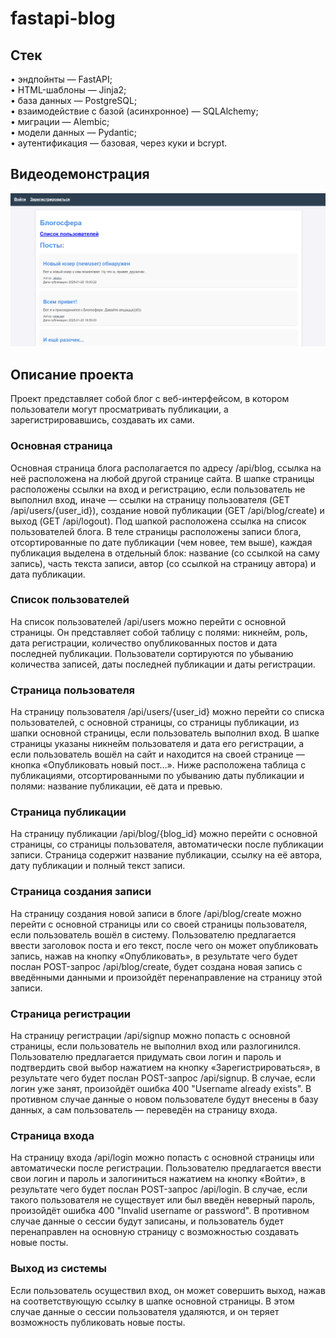 # fastapi-blog
## Стек
• эндпойнты — FastAPI;  
• HTML-шаблоны — Jinja2;  
• база данных — PostgreSQL;  
• взаимодействие с базой (асинхронное) — SQLAlchemy;  
• миграции — Alembic;  
• модели данных — Pydantic;  
• аутентификация — базовая, через куки и bcrypt.

## Видеодемонстрация
[![Watch the video](https://raw.githubusercontent.com/iomyaki/fastapi-blog/main/thumbnail.png)](https://raw.githubusercontent.com/iomyaki/fastapi-blog/main/demonstration.mp4)

## Описание проекта
Проект представляет собой блог с веб-интерфейсом, в котором пользователи могут просматривать публикации, а зарегистрировавшись, создавать их сами.

### Основная страница
Основная страница блога располагается по адресу /api/blog, ссылка на неё расположена на любой другой странице сайта. В шапке страницы расположены ссылки на вход и регистрацию, если пользователь не выполнил вход, иначе — ссылки на страницу пользователя (GET /api/users/{user_id}), создание новой публикации (GET /api/blog/create) и выход (GET /api/logout). Под шапкой расположена ссылка на список пользователей блога. В теле страницы расположены записи блога, отсортированные по дате публикации (чем новее, тем выше), каждая публикация выделена в отдельный блок: название (со ссылкой на саму запись), часть текста записи, автор (со ссылкой на страницу автора) и дата публикации.

### Список пользователей
На список пользователей /api/users можно перейти с основной страницы. Он представляет собой таблицу с полями: никнейм, роль, дата регистрации, количество опубликованных постов и дата последней публикации. Пользователи сортируются по убыванию количества записей, даты последней публикации и даты регистрации.

### Страница пользователя
На страницу пользователя /api/users/{user_id} можно перейти со списка пользователей, с основной страницы, со страницы публикации, из шапки основной страницы, если пользователь выполнил вход. В шапке страницы указаны никнейм пользователя и дата его регистрации, а если пользователь вошёл на сайт и находится на своей странице — кнопка «Опубликовать новый пост…». Ниже расположена таблица с публикациями, отсортированными по убыванию даты публикации и полями: название публикации, её дата и превью.

### Страница публикации
На страницу публикации /api/blog/{blog_id} можно перейти с основной страницы, со страницы пользователя, автоматически после публикации записи. Страница содержит название публикации, ссылку на её автора, дату публикации и полный текст записи.

### Страница создания записи
На страницу создания новой записи в блоге /api/blog/create можно перейти с основной страницы или со своей страницы пользователя, если пользователь вошёл в систему. Пользователю предлагается ввести заголовок поста и его текст, после чего он может опубликовать запись, нажав на кнопку «Опубликовать», в результате чего будет послан POST-запрос /api/blog/create, будет создана новая запись с введёнными данными и произойдёт перенаправление на страницу этой записи.

### Страница регистрации
На страницу регистрации /api/signup можно попасть с основной страницы, если пользователь не выполнил вход или разлогинился. Пользователю предлагается придумать свои логин и пароль и подтвердить свой выбор нажатием на кнопку «Зарегистрироваться», в результате чего будет послан POST-запрос /api/signup. В случае, если логин уже занят, произойдёт ошибка 400 "Username already exists". В противном случае данные о новом пользователе будут внесены в базу данных, а сам пользователь — переведён на страницу входа.

### Страница входа
На страницу входа /api/login можно попасть с основной страницы или автоматически после регистрации. Пользователю предлагается ввести свои логин и пароль и залогиниться нажатием на кнопку «Войти», в результате чего будет послан POST-запрос /api/login. В случае, если такого пользователя не существует или был введён неверный пароль, произойдёт ошибка 400 "Invalid username or password". В противном случае данные о сессии будут записаны, и пользователь будет перенаправлен на основную страницу с возможностью создавать новые посты.

### Выход из системы
Если пользователь осуществил вход, он может совершить выход, нажав на соответствующую ссылку в шапке основной страницы. В этом случае данные о сессии пользователя удаляются, и он теряет возможность публиковать новые посты.

